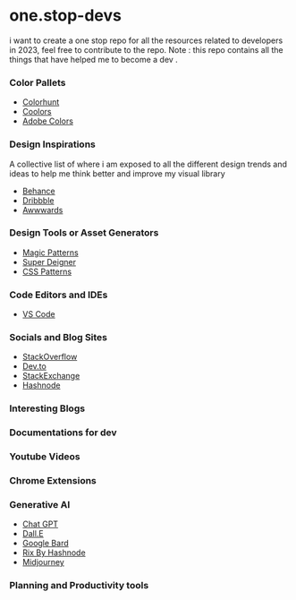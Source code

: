 # one.stop-devs
i want to create a one stop repo for all the resources related to developers in 2023, feel free to contribute to the repo. Note : this repo contains all the things that have helped me to become a dev .

### Color Pallets
- [Colorhunt](https://colorhunt.co/)
- [Coolors](https://coolors.co/)
- [Adobe Colors](https://color.adobe.com/)
### Design Inspirations 
A collective list of where i am exposed to all the different design trends and ideas to help me think better and improve my visual library
- [Behance](https://www.behance.net/)
- [Dribbble](https://dribbble.com/)
- [Awwwards](https://www.awwwards.com/)
### Design Tools or Asset Generators 
- [Magic Patterns](https://www.magicpattern.design/)
- [Super Deigner](https://superdesigner.co/)
- [CSS Patterns](https://css-pattern.com/)
### Code Editors and IDEs 
- [VS Code](https://code.visualstudio.com/)
### Socials and Blog Sites 
- [StackOverflow](https://stackoverflow.com/)
- [Dev.to](https://dev.to/)
- [StackExchange](https://stackexchange.com/)
- [Hashnode](https://hashnode.com/)
### Interesting Blogs
### Documentations for dev
### Youtube Videos 
### Chrome Extensions
### Generative AI
- [Chat GPT](https://chat.openai.com/)
- [Dall.E](https://labs.openai.com/)
- [Google Bard](https://bard.google.com/)
- [Rix By Hashnode](https://hashnode.com/rix)
- [Midjourney](https://www.midjourney.com/home/)
### Planning and Productivity tools


 

